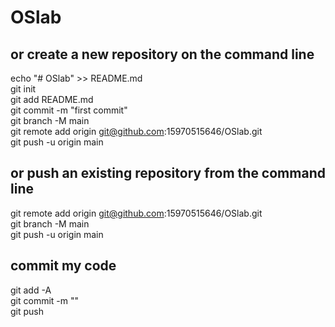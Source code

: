 # OSlab


## or create a new repository on the command line	<br>
echo "# OSlab" >> README.md	<br>
git init			<br>
git add README.md		<br>
git commit -m "first commit"	<br>
git branch -M main		<br>
git remote add origin git@github.com:15970515646/OSlab.git	<br>
git push -u origin main		<br>

## or push an existing repository from the command line	<br>
git remote add origin git@github.com:15970515646/OSlab.git	<br>
git branch -M main		<br>
git push -u origin main		<br>

## commit my code		<br>
git add -A			<br>
git commit -m ""		<br>
git push			<br>
